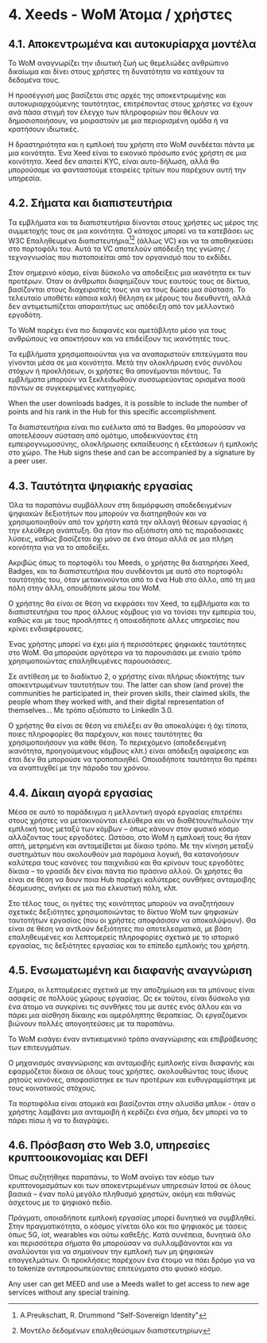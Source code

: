 # 4. Xeeds - WoM Άτομα / χρήστες

## 4.1. Αποκεντρωμένα και αυτοκυρίαρχα μοντέλα

Το WoM αναγνωρίζει την ιδιωτική ζωή ως θεμελιώδες ανθρώπινο δικαίωμα και δίνει στους χρήστες τη δυνατότητα να κατέχουν τα δεδομένα τους.

Η προσέγγισή μας βασίζεται στις αρχές της αποκεντρωμένης και αυτοκυριαρχούμενης ταυτότητας, επιτρέποντας στους χρήστες να έχουν ανά πάσα στιγμή τον έλεγχο των πληροφοριών που θέλουν να δημοσιοποιήσουν, να μοιραστούν με μια περιορισμένη ομάδα ή να κρατήσουν ιδιωτικές.

Η δραστηριότητα και η εμπλοκή του χρήστη στο WoM συνδέεται πάντα με μια κοινότητα. Ένα Xeed είναι το εικονικό πρόσωπο ενός χρήστη σε μια κοινότητα. Xeed δεν απαιτεί KYC, είναι αυτο-δήλωση, αλλά θα μπορούσαμε να φανταστούμε εταιρείες τρίτων που παρέχουν αυτή την υπηρεσία.

## 4.2. Σήματα και διαπιστευτήρια

Τα εμβλήματα και τα διαπιστευτήρια δίνονται στους χρήστες ως μέρος της συμμετοχής τους σε μια κοινότητα. Ο κάτοχος μπορεί να τα κατεβάσει ως W3C Επαληθευμένα διαπιστευτήρια[^7][^8] (άλλως VC) και να τα αποθηκεύσει στο πορτοφόλι του. Αυτά τα VC αποτελούν απόδειξη της γνώσης / τεχνογνωσίας που πιστοποιείται από τον οργανισμό που το εκδίδει.

Στον σημερινό κόσμο, είναι δύσκολο να αποδείξεις μια ικανότητα εκ των προτέρων. Όταν οι άνθρωποι διαφημίζουν τους εαυτούς τους σε δίκτυα, βασίζονται στους διαχειριστές τους για να τους δώσει μια σύσταση. Το τελευταίο υποθέτει κάποια καλή θέληση εκ μέρους του διευθυντή, αλλά δεν αντιμετωπίζεται απαραιτήτως ως απόδειξη από τον μελλοντικό εργοδότη.

Το WoM παρέχει ένα πιο διαφανές και αμετάβλητο μέσο για τους ανθρώπους να αποκτήσουν και να επιδείξουν τις ικανότητές τους.

Τα εμβλήματα χρησιμοποιούνται για να αναπαριστούν επιτεύγματα που γίνονται μέσα σε μια κοινότητα. Μετά την ολοκλήρωση ενός συνόλου στόχων ή προκλήσεων, οι χρήστες θα απονέμονται πόντους. Τα εμβλήματα μπορούν να ξεκλειδωθούν συσσωρεύοντας ορισμένα ποσά πόντων σε συγκεκριμένες κατηγορίες.

When the user downloads badges, it is possible to include the number of points and his rank in the Hub for this specific accomplishment.

Τα διαπιστευτήρια είναι πιο ευέλικτα από τα Badges. θα μπορούσαν να αποτελέσουν σύσταση από ομότιμο, υποδεικνύοντας έτη εμπειρογνωμοσύνης, ολοκλήρωσης εκπαίδευσης ή εξετάσεων ή εμπλοκής στο χώρο. The Hub signs these and can be accompanied by a signature by a peer user.

## 4.3. Ταυτότητα ψηφιακής εργασίας

Όλα τα παραπάνω συμβάλλουν στη διαμόρφωση αποδεδειγμένων ψηφιακών δεξιοτήτων που μπορούν να διατηρηθούν και να χρησιμοποιηθούν από τον χρήστη κατά την αλλαγή θέσεων εργασίας ή την ελεύθερη ανάπτυξη. Θα ήταν πιο αξιόπιστη από τις παραδοσιακές λύσεις, καθώς βασίζεται όχι μόνο σε ένα άτομο αλλά σε μια πλήρη κοινότητα για να το αποδείξει.

Ακριβώς όπως το πορτοφόλι του Meeds, ο χρήστης θα διατηρήσει Xeed, Badges, και τα διαπιστευτήρια που συνδέονται με αυτό στο πορτοφόλι ταυτότητάς του, όταν μετακινούνται από το ένα Hub στο άλλο, από τη μια πόλη στην άλλη, οπουδήποτε μέσω του WoM.

Ο χρήστης θα είναι σε θέση να εκφράσει τον Xeed, τα εμβλήματα και τα διαπιστευτήρια του προς άλλους κόμβους για να τονίσει την εμπειρία του, καθώς και με τους προσλήπτες ή οποιεσδήποτε άλλες υπηρεσίες που κρίνει ενδιαφέρουσες.

Ένας χρήστης μπορεί να έχει μία ή περισσότερες ψηφιακές ταυτότητες στο WoM. Θα μπορούσε αργότερα να τα παρουσιάσει με ενιαίο τρόπο χρησιμοποιώντας επαληθευμένες παρουσιάσεις.

Σε αντίθεση με το διαδίκτυο 2, ο χρήστης είναι πλήρως ιδιοκτήτης των αποκεντρωμένων ταυτοτήτων του. The latter can show (and prove) the communities he participated in, their proven skills, their claimed skills, the people whom they worked with, and their digital representation of themselves... Με τρόπο αξιόπιστο το LinkedIn 3.0.

Ο χρήστης θα είναι σε θέση να επιλέξει αν θα αποκαλύψει ή όχι τίποτα, ποιες πληροφορίες θα παρέχουν, και ποιες ταυτότητες θα χρησιμοποιήσουν για κάθε θέση. Το περιεχόμενο (αποδεδειγμένη ικανότητα, προηγούμενους κόμβους κλπ.) είναι απόδειξη αφαίρεσης και έτσι δεν θα μπορούσε να τροποποιηθεί. Οποιαδήποτε ταυτότητα θα πρέπει να αναπτυχθεί με την πάροδο του χρόνου.

## 4.4. Δίκαιη αγορά εργασίας

Μέσα σε αυτό το παράδειγμα η μελλοντική αγορά εργασίας επιτρέπει στους χρήστες να μετακινούνται ελεύθερα και να διαθέτουν/πωλούν την εμπλοκή τους μεταξύ των κόμβων – όπως κάνουν στον φυσικό κόσμο αλλάζοντας τους εργοδότες. Ωστόσο, στο WoM η εμπλοκή τους θα ήταν απτή, μετρημένη και ανταμείβεται με δίκαιο τρόπο. Με την κίνηση μεταξύ συστημάτων που ακολουθούν μια παρόμοια λογική, θα κατανοήσουν καλύτερα τους κανόνες του παιχνιδιού και θα κρίνουν τους εργοδότες δίκαια – το γρασίδι δεν είναι πάντα πιο πράσινο αλλού. Οι χρήστες θα είναι σε θέση να δουν ποια Hub παρέχει καλύτερες συνθήκες ανταμοιβής δέσμευσης, ανήκει σε μια πιο ελκυστική πόλη, κλπ.

Στο τέλος τους, οι ηγέτες της κοινότητας μπορούν να αναζητήσουν σχετικές δεξιότητες χρησιμοποιώντας το δίκτυο WoM των ψηφιακών ταυτοτήτων εργασίας (που οι χρήστες αποφάσισαν να αποκαλύψουν). Θα είναι σε θέση να αντλούν δεξιότητες πιο αποτελεσματικά, με βάση επαληθευμένες και λεπτομερείς πληροφορίες σχετικά με το ιστορικό εργασίας, τις δεξιότητες εργασίας και το επίπεδο εμπλοκής του χρήστη.

## 4.5. Ενσωματωμένη και διαφανής αναγνώριση

Σήμερα, οι λεπτομέρειες σχετικά με την αποζημίωση και τα μπόνους είναι ασαφείς σε πολλούς χώρους εργασίας. Ως εκ τούτου, είναι δύσκολο για ένα άτομο να συγκρίνει τις συνθήκες του με αυτές ενός άλλου και να πάρει μια αίσθηση δίκαιης και αμερόληπτης θεραπείας. Οι εργαζόμενοι βιώνουν πολλές απογοητεύσεις με τα παραπάνω.

Το WoM εισάγει έναν αντικειμενικό τρόπο αναγνώρισης και επιβράβευσης των επιτευγμάτων.

Ο μηχανισμός αναγνώρισης και ανταμοιβής εμπλοκής είναι διαφανής και εφαρμόζεται δίκαια σε όλους τους χρήστες. ακολουθώντας τους ίδιους ρητούς κανόνες, αποφασίστηκε εκ των προτέρων και ευθυγραμμίστηκε με τους κοινοτικούς στόχους.

Τα πορτοφόλια είναι ατομικά και βασίζονται στην αλυσίδα μπλοκ - όταν ο χρήστης λαμβάνει μια ανταμοιβή ή κερδίζει ένα σήμα, δεν μπορεί να το πάρει πίσω ή να το διαγράψει.

## 4.6. Πρόσβαση στο Web 3.0, υπηρεσίες κρυπτοοικονομίας και DEFI

Όπως συζητήθηκε παραπάνω, το WoM ανοίγει τον κόσμο των κρυπτονομισμάτων και των αποκεντρωμένων υπηρεσιών Ιστού σε όλους βασικά – έναν πολύ μεγάλο πληθυσμό χρηστών, ακόμη και πιθανώς άσχετους με το ψηφιακό πεδίο.

Πράγματι, οποιαδήποτε εμπλοκή εργασίας μπορεί δυνητικά να συμβληθεί. Στην πραγματικότητα, ο κόσμος γίνεται όλο και πιο ψηφιακός με τάσεις όπως 5G, iot, wearables και ούτω καθεξής. Κατά συνέπεια, δυνητικά όλο και περισσότερα σήματα θα μπορούσαν να συλλαμβάνονται και να αναλύονται για να σημαίνουν την εμπλοκή των μη ψηφιακών επαγγελμάτων. Οι προκλήσεις παρέχουν ένα έτοιμο να πάει δρόμο για να το tokenize αντιπροσωπεύοντας επιτεύγματα στο φυσικό κόσμο.

Any user can get MEED and use a Meeds wallet to get access to new age services without any special training.

[^7]: A.Preukschatt, R. Drummond "Self-Sovereign Identity"
[^8]: Μοντέλο δεδομένων επαληθεύσιμων διαπιστευτηρίων

